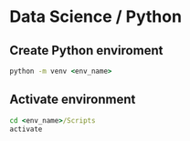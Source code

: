 # Data Science / Python

## Create Python enviroment

```cmd
python -m venv <env_name>
```

## Activate environment

```cmd
cd <env_name>/Scripts
activate
```